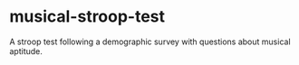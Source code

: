 # musical-stroop-test
A stroop test following a demographic survey with questions about musical aptitude. 
